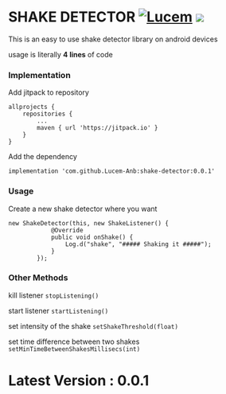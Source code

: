 # SHAKE DETECTOR [![Lucem](https://camo.githubusercontent.com/cfcaf3a99103d61f387761e5fc445d9ba0203b01/68747470733a2f2f7472617669732d63692e6f72672f6477796c2f657374612e7376673f6272616e63683d6d6173746572)](https://about.me/lucem-anb)  [![](https://jitpack.io/v/Lucem-Anb/Shake-Detector.svg)](https://jitpack.io/#Lucem-Anb/Shake-Detector)
This is an easy to use shake detector library on android devices

[](http://nexusandme.com/wp-content/uploads/2014/04/SHAKE-TO-UNLOCK-MOBILE-TASKER-NEXUS-AND-ME.png)

usage is literally **4 lines** of code

### Implementation

Add jitpack to repository
```
allprojects {
    repositories {
        ...
        maven { url 'https://jitpack.io' }
    }
}
```

Add the dependency
```
implementation 'com.github.Lucem-Anb:shake-detector:0.0.1'
```

### Usage

Create a new shake detector where you want

```
new ShakeDetector(this, new ShakeListener() {
            @Override
            public void onShake() {
                Log.d("shake", "##### Shaking it #####");
            }
        });
```

### Other Methods

kill listener `stopListening()`

start listener `startListening()`

set intensity of the shake `setShakeThreshold(float)`

set time difference between two shakes `setMinTimeBetweenShakesMillisecs(int)`

# Latest Version : 0.0.1
